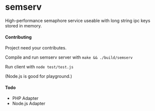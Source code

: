 # semserv
High-performance semaphore service useable with long string ipc keys stored in memory.

#### Contributing

Project need your contributes.

Compile and run semserv server with
`make && ./build/semserv`

Run client with
`node test/test.js`

(Node.js is good for playground.)

#### Todo

* PHP Adapter
* Node.js Adapter
